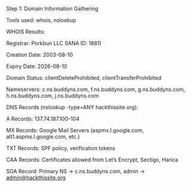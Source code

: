 Step 1: Domain Information Gathering

Tools used: whois, nslookup

WHOIS Results:

Registrar: Porkbun LLC (IANA ID: 1861)

Creation Date: 2003-08-10

Expiry Date: 2026-08-10

Domain Status: clientDeleteProhibited, clientTransferProhibited

Nameservers: c.ns.buddyns.com, f.ns.buddyns.com, g.ns.buddyns.com, h.ns.buddyns.com, j.ns.buddyns.com

DNS Records (nslookup -type=ANY hackthissite.org):

A Records: 137.74.187.100–104

MX Records: Google Mail Servers (aspmx.l.google.com, alt1.aspmx.l.google.com, etc.)

TXT Records: SPF policy, verification tokens

CAA Records: Certificates allowed from Let’s Encrypt, Sectigo, Harica

SOA Record: Primary NS → c.ns.buddyns.com, admin → admin@hackthissite.org

